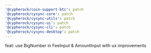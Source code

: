 ```yaml
---
'@cypherock/coin-support-btc': patch
'@cypherock/cysync-core': patch
'@cypherock/cysync-utils': patch
'@cypherock/cysync-ui': patch
'@cypherock/cysync-cli': patch
'@cypherock/cysync-desktop': patch
---
```


feat: use BigNumber in FeeInput & AmountInput with ux improvements

